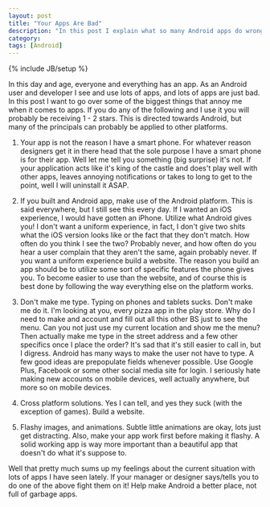 ```yaml
---
layout: post
title: "Your Apps Are Bad"
description: "In this post I explain what so many Android apps do wrong"
category: 
tags: [Android]
---
```

{% include JB/setup %}

In this day and age, everyone and everything has an app. As an Android user and developer I see and use lots of apps, and lots of apps are just bad. In this post I want to go over some of the biggest things that annoy me when it comes to apps. If you do any of the following and I use it you will probably be receiving 1 - 2 stars. This is directed towards Android, but many of the principals can probably be applied to other platforms.

1. Your app is not the reason I have a smart phone. For whatever reason
designers get it in there head that the sole purpose I have a smart phone is for their app. Well let me tell you something (big surprise) it's not. If your application acts like it's king of the castle and does't play well with other apps, leaves annoying notifications or takes to long to get to the point, well I will uninstall it ASAP.

1. If you built and Android app, make use of the Android platform. This is said everywhere, but I still see this every day. If I wanted an iOS
experience, I would have gotten an iPhone. Utilize what Android gives you! I don't want a uniform experience, in fact, I don't give two shits what the iOS version looks like or the fact that they don't match. How often do you think I see the two? Probably never, and how often do you hear a user complain that they aren't the same, again probably never. If you want a uniform experience build a website. The reason you build an app should be to utilize some sort of specific features the phone gives you. To become easier to use than the website, and of course this is best done by following the way everything else on the platform works.

1. Don't make me type. Typing on phones and tablets sucks. Don't make me do it. I'm looking at you, every pizza app in the play store. Why do I need to make and account and fill out all this other BS just to see the menu. Can you not just use my current location and show me the menu? Then actually make me type in the street address and a few other specifics once I place the order? It's sad that it's still easier to call in, but I digress. Android has many ways to make the user not have to type. A few good ideas are prepopulate fields whenever possible. Use Google Plus, Facebook or some other social media site for login. I seriously hate making new accounts on mobile devices, well actually anywhere, but more so on mobile devices.

1. Cross platform solutions. Yes I can tell,
and yes they suck (with the exception of games). Build a website.

1. Flashy images, and animations. Subtle little animations are okay, lots just get distracting. Also, make your app work first before making it flashy. A solid working app is way more important than a beautiful app that doesn't do what it's suppose to.

Well that pretty much sums up my feelings about the current situation with lots of apps I have seen lately. If your manager or designer says/tells you to do one of the above fight them on it! Help make Android a better place, not full of garbage apps.